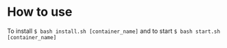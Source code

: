 # How to use
To install `$ bash install.sh [container_name]` and to start `$ bash start.sh [container_name]`
